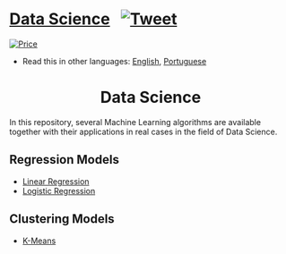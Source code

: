 # [Data Science](https://paulolima.xyz/) &nbsp; [![Tweet](https://img.shields.io/twitter/url/http/shields.io.svg?style=social)](https://twitter.com/intent/tweet?text=Start%20your%20projects%20faster%20with%20these%20amazing%20projects&url=https://paulolima.xyz/&via=paulolima18&hashtags=coding,c++,python,java,android,developers) &nbsp;

[![Price](https://img.shields.io/badge/price-FREE-0098f7.svg)](https://github.com/froala/design-blocks/blob/master/LICENSE)

* Read this in other languages: [English](README.md), [Portuguese](README.pt.md)

<div align="center">
	<h1><strong>Data Science</strong></h1>
</div>

In this repository, several Machine Learning algorithms are available together with their applications in real cases in the field of Data Science.

## Regression Models

  * [Linear Regression](/LinearRegression)
  * [Logistic Regression](/LogisticRegression)

## Clustering Models

  * [K-Means](/K-Means)

